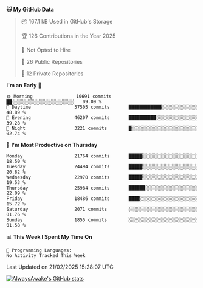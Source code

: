 <!--START_SECTION:waka-->
**🐱 My GitHub Data** 

> 📦 167.1 kB Used in GitHub's Storage 
 > 
> 🏆 126 Contributions in the Year 2025
 > 
> 🚫 Not Opted to Hire
 > 
> 📜 26 Public Repositories 
 > 
> 🔑 12 Private Repositories 
 > 
**I'm an Early 🐤** 

```text
🌞 Morning                10691 commits       ██░░░░░░░░░░░░░░░░░░░░░░░   09.09 % 
🌆 Daytime                57505 commits       ████████████░░░░░░░░░░░░░   48.89 % 
🌃 Evening                46207 commits       ██████████░░░░░░░░░░░░░░░   39.28 % 
🌙 Night                  3221 commits        █░░░░░░░░░░░░░░░░░░░░░░░░   02.74 % 
```
📅 **I'm Most Productive on Thursday** 

```text
Monday                   21764 commits       █████░░░░░░░░░░░░░░░░░░░░   18.50 % 
Tuesday                  24494 commits       █████░░░░░░░░░░░░░░░░░░░░   20.82 % 
Wednesday                22970 commits       █████░░░░░░░░░░░░░░░░░░░░   19.53 % 
Thursday                 25984 commits       ██████░░░░░░░░░░░░░░░░░░░   22.09 % 
Friday                   18486 commits       ████░░░░░░░░░░░░░░░░░░░░░   15.72 % 
Saturday                 2071 commits        ░░░░░░░░░░░░░░░░░░░░░░░░░   01.76 % 
Sunday                   1855 commits        ░░░░░░░░░░░░░░░░░░░░░░░░░   01.58 % 
```


📊 **This Week I Spent My Time On** 

```text
💬 Programming Languages: 
No Activity Tracked This Week
```


 Last Updated on 21/02/2025 15:28:07 UTC
<!--END_SECTION:waka-->

[![AlwaysAwake's GitHub stats](https://github-readme-stats.vercel.app/api?username=AlwaysAwake&show_icons=true&theme=github_dark&count_private=true)](https://github.com/AlwaysAwake/AlwaysAwake)
